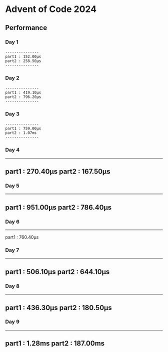 # Advent of Code 2024

## Performance
### Day 1

````
---------------
part1 : 152.00µs
part2 : 258.50µs
---------------
````
### Day 2

````
---------------
part1 : 419.10µs
part2 : 796.20µs
---------------
````
### Day 3

````
---------------
part1 : 759.00µs
part2 : 1.07ms
---------------
````

### Day 4
---------------
part1 : 270.40µs
part2 : 167.50µs
---------------

### Day 5
---------------
part1 : 951.00µs
part2 : 786.40µs
---------------

### Day 6
---------------
part1 : 760.40µs

### Day 7
---------------
part1 : 506.10µs
part2 : 644.10µs
---------------

### Day 8
---------------
part1 : 436.30µs
part2 : 180.50µs
---------------

### Day 9
---------------
part1 : 1.28ms
part2 : 187.00ms
---------------